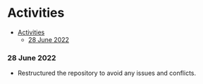 # Activities

- [Activities](#activities)
    - [28 June 2022](#28-june-2022)

### 28 June 2022

- Restructured the repository to avoid any issues and conflicts.
